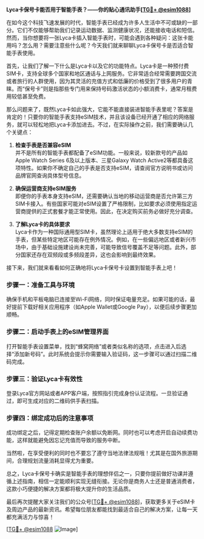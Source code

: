 **Lyca卡保号卡能否用于智能手表？——你的贴心通讯助手[[TG💪+ @esim1088](https://t.me/s/esim1088)]**

在如今这个科技飞速发展的时代，智能手表已经成为许多人生活中不可或缺的一部分。它们不仅能够帮助我们记录运动数据、监测健康状况，还能接收电话和短信。然而，当你想要将一张Lyca卡插入智能手表时，可能会遇到各种疑问：这张卡能用吗？怎么用？需要注意些什么呢？今天我们就来聊聊Lyca卡保号卡是否适合智能手表使用。

首先，让我们了解一下什么是Lyca卡以及它的功能特点。Lyca卡是一种预付费SIM卡，支持全球多个国家和地区通话与上网服务。它非常适合经常需要跨国交流或者旅行的人群使用，因为其灵活的充值方式和低廉的价格受到了很多用户的青睐。而“保号卡”则是指那些专门用来保持号码激活状态的小额消费卡，通常月租费用较低甚至免费。

那么问题来了，既然Lyca卡如此强大，它能不能直接装进智能手表里呢？答案是肯定的！只要你的智能手表支持eSIM技术，并且该设备已经开通了相应的网络服务，就可以轻松地把Lyca卡添加进去。不过，在实际操作之前，我们需要确认几个关键点：

1. **检查手表是否兼容eSIM**  
   并不是所有的智能手表都配备了eSIM功能。一般来说，较新款号的产品如Apple Watch Series 6及以上版本、三星Galaxy Watch Active2等都具备这项特性。如果你不确定自己的手表是否支持eSIM，请查阅官方说明书或访问品牌官网查询具体型号信息。

2. **确保运营商支持eSIM服务**  
   即便你的手表本身支持eSIM，还需要确认当地的移动运营商是否允许第三方SIM卡接入。有些国家可能对eSIM设置了严格限制，比如要求必须使用指定运营商提供的正式套餐才能正常使用。因此，在决定购买前务必做好充分调查。

3. **了解Lyca卡的具体要求**  
   Lyca卡作为一种国际通用型SIM卡，虽然理论上适用于绝大多数支持eSIM的手表，但某些特定地区可能存在例外情况。例如，在一些偏远地区或者新兴市场中，由于基础设施建设尚未完善，可能导致信号覆盖不足等问题。此外，部分国家还存在双频段或多频段差异，这也会影响到最终效果。

接下来，我们就来看看如何正确地将Lyca卡保号卡设置到智能手表上吧！

### 步骤一：准备工具与环境
确保手机和平板电脑已连接至Wi-Fi网络，同时保证电量充足。如果可能的话，最好提前下载好相关应用程序（如Apple Wallet或Google Pay），以便后续步骤更加顺畅。

### 步骤二：启动手表上的eSIM管理界面
打开智能手表设置菜单，找到“蜂窝网络”或者类似名称的选项，点击进入后选择“添加新号码”。此时系统会提示你需要输入验证码，这一步骤可以通过扫描二维码完成。

### 步骤三：验证Lyca卡有效性
登录Lyca官方网站或者APP客户端，按照指引完成身份认证流程。一旦验证通过，即可生成对应的二维码供手表扫描。

### 步骤四：绑定成功后的注意事项
成功绑定之后，记得定期检查账户余额以免断网。同时也可以考虑开启自动续费功能，这样就能避免因忘记充值而导致的服务中断。

当然啦，在享受便利的同时也不要忘了遵守当地法律法规哦！尤其是在国外旅游期间，合理规划流量消耗显得尤为重要。

总之，Lyca卡保号卡确实是智能手表的理想伴侣之一，只要你提前做好功课并遵循上述指南，相信一定能顺利实现无缝衔接。无论你是商务人士还是普通消费者，这款小巧便捷的解决方案都将极大提升你的生活品质。

最后再次提醒大家关注我们的公众号[[TG💪+ @esim1088](https://t.me/s/esim1088)]，获取更多关于eSIM卡及周边产品的最新资讯。希望每位朋友都能找到最适合自己的解决方案，让每一天都充满活力与惊喜！

[[TG💪+ @esim1088](https://t.me/s/esim1088) ![Image](https://i.postimg.cc/4NQfJmqS/Snipaste-2025-05-13-00-14-12.png)]